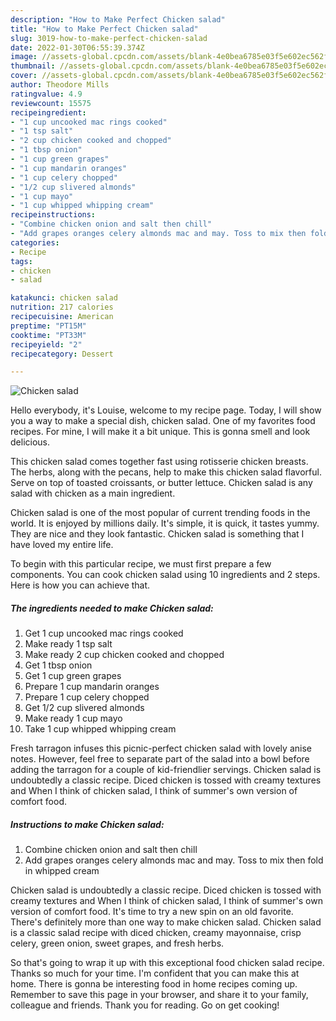 ```yaml
---
description: "How to Make Perfect Chicken salad"
title: "How to Make Perfect Chicken salad"
slug: 3019-how-to-make-perfect-chicken-salad
date: 2022-01-30T06:55:39.374Z
image: //assets-global.cpcdn.com/assets/blank-4e0bea6785e03f5e602ec562f230caae08da540cada707380b4fe1bbebba43da.png
thumbnail: //assets-global.cpcdn.com/assets/blank-4e0bea6785e03f5e602ec562f230caae08da540cada707380b4fe1bbebba43da.png
cover: //assets-global.cpcdn.com/assets/blank-4e0bea6785e03f5e602ec562f230caae08da540cada707380b4fe1bbebba43da.png
author: Theodore Mills
ratingvalue: 4.9
reviewcount: 15575
recipeingredient:
- "1 cup uncooked mac rings cooked"
- "1 tsp salt"
- "2 cup chicken cooked and chopped"
- "1 tbsp onion"
- "1 cup green grapes"
- "1 cup mandarin oranges"
- "1 cup celery chopped"
- "1/2 cup slivered almonds"
- "1 cup mayo"
- "1 cup whipped whipping cream"
recipeinstructions:
- "Combine chicken onion and salt then chill"
- "Add grapes oranges celery almonds mac and may. Toss to mix then fold in whipped cream"
categories:
- Recipe
tags:
- chicken
- salad

katakunci: chicken salad 
nutrition: 217 calories
recipecuisine: American
preptime: "PT15M"
cooktime: "PT33M"
recipeyield: "2"
recipecategory: Dessert

---
```



![Chicken salad](//assets-global.cpcdn.com/assets/blank-4e0bea6785e03f5e602ec562f230caae08da540cada707380b4fe1bbebba43da.png)

Hello everybody, it's Louise, welcome to my recipe page. Today, I will show you a way to make a special dish, chicken salad. One of my favorites food recipes. For mine, I will make it a bit unique. This is gonna smell and look delicious.

This chicken salad comes together fast using rotisserie chicken breasts. The herbs, along with the pecans, help to make this chicken salad flavorful. Serve on top of toasted croissants, or butter lettuce. Chicken salad is any salad with chicken as a main ingredient.

Chicken salad is one of the most popular of current trending foods in the world. It is enjoyed by millions daily. It's simple, it is quick, it tastes yummy. They are nice and they look fantastic. Chicken salad is something that I have loved my entire life.


To begin with this particular recipe, we must first prepare a few components. You can cook chicken salad using 10 ingredients and 2 steps. Here is how you can achieve that.

<!--inarticleads1-->

##### The ingredients needed to make Chicken salad:

1. Get 1 cup uncooked mac rings cooked
1. Make ready 1 tsp salt
1. Make ready 2 cup chicken cooked and chopped
1. Get 1 tbsp onion
1. Get 1 cup green grapes
1. Prepare 1 cup mandarin oranges
1. Prepare 1 cup celery chopped
1. Get 1/2 cup slivered almonds
1. Make ready 1 cup mayo
1. Take 1 cup whipped whipping cream


Fresh tarragon infuses this picnic-perfect chicken salad with lovely anise notes. However, feel free to separate part of the salad into a bowl before adding the tarragon for a couple of kid-friendlier servings. Chicken salad is undoubtedly a classic recipe. Diced chicken is tossed with creamy textures and When I think of chicken salad, I think of summer&#39;s own version of comfort food. 

<!--inarticleads2-->

##### Instructions to make Chicken salad:

1. Combine chicken onion and salt then chill
1. Add grapes oranges celery almonds mac and may. Toss to mix then fold in whipped cream


Chicken salad is undoubtedly a classic recipe. Diced chicken is tossed with creamy textures and When I think of chicken salad, I think of summer&#39;s own version of comfort food. It&#39;s time to try a new spin on an old favorite. There&#39;s definitely more than one way to make chicken salad. Chicken salad is a classic salad recipe with diced chicken, creamy mayonnaise, crisp celery, green onion, sweet grapes, and fresh herbs. 

So that's going to wrap it up with this exceptional food chicken salad recipe. Thanks so much for your time. I'm confident that you can make this at home. There is gonna be interesting food in home recipes coming up. Remember to save this page in your browser, and share it to your family, colleague and friends. Thank you for reading. Go on get cooking!

